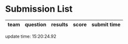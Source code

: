 # Submission List
team    | question  | results  | score | submit time
------|-----:|-----:| ----:|-----


update time: 15:20:24.92 
